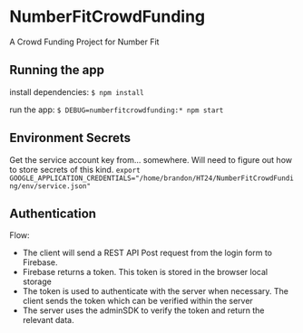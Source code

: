 # NumberFitCrowdFunding
A Crowd Funding Project for Number Fit

## Running the app
install dependencies:
  `$ npm install`

run the app:
  `$ DEBUG=numberfitcrowdfunding:* npm start`
     

## Environment Secrets
Get the service account key from... somewhere. Will need to figure out how to store secrets of this kind.
`export GOOGLE_APPLICATION_CREDENTIALS="/home/brandon/HT24/NumberFitCrowdFunding/env/service.json"`



## Authentication
Flow:
+ The client will send a REST API Post request from the login form to Firebase.
+ Firebase returns a token. This token is stored in the browser local storage
+ The token is used to authenticate with the server when necessary. The client sends the token which can be verified within the server
+ The server uses the adminSDK to verify the token and return the relevant data.


